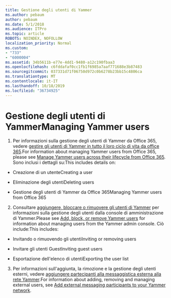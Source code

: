 ```yaml
---
title: Gestione degli utenti di Yammer
ms.author: pebaum
author: pebaum
ms.date: 5/1/2018
ms.audience: ITPro
ms.topic: article
ROBOTS: NOINDEX, NOFOLLOW
localization_priority: Normal
ms.custom:
- "733"
- "6000004"
ms.assetid: 34b5611b-e77e-4dd1-9480-a12c190fbaa3
ms.openlocfilehash: c6fddafaf0cc1fb1f6985a7aaf771688e3b87483
ms.sourcegitcommit: 037331d71f06750d972c0b6278b23bb15c4806ca
ms.translationtype: MT
ms.contentlocale: it-IT
ms.lasthandoff: 10/18/2019
ms.locfileid: "36734925"
---
```

# <a name="managing-yammer-users"></a><span data-ttu-id="3a6de-102">Gestione degli utenti di Yammer</span><span class="sxs-lookup"><span data-stu-id="3a6de-102">Managing Yammer users</span></span>

1. <span data-ttu-id="3a6de-103">Per informazioni sulla gestione degli utenti di Yammer da Office 365, vedere [gestire gli utenti di Yammer in tutto il loro ciclo di vita da office 365](https://docs.microsoft.com/yammer/manage-yammer-users/manage-users-across-their-lifecycle).</span><span class="sxs-lookup"><span data-stu-id="3a6de-103">For information about managing Yammer users from Office 365, please see [Manage Yammer users across their lifecycle from Office 365](https://docs.microsoft.com/yammer/manage-yammer-users/manage-users-across-their-lifecycle).</span></span> <span data-ttu-id="3a6de-104">Sono inclusi i dettagli su:</span><span class="sxs-lookup"><span data-stu-id="3a6de-104">This includes details on:</span></span>

  - <span data-ttu-id="3a6de-105">Creazione di un utente</span><span class="sxs-lookup"><span data-stu-id="3a6de-105">Creating a user</span></span>

  - <span data-ttu-id="3a6de-106">Eliminazione degli utenti</span><span class="sxs-lookup"><span data-stu-id="3a6de-106">Deleting users</span></span>

  - <span data-ttu-id="3a6de-107">Gestione degli utenti di Yammer da Office 365</span><span class="sxs-lookup"><span data-stu-id="3a6de-107">Managing Yammer users from Office 365</span></span>

2. <span data-ttu-id="3a6de-108">Consultare [aggiungere, bloccare o rimuovere gli utenti di Yammer](http://alchemyportal.azurewebsites.net/Rule/ManageYammer%20users%20across%20their%20lifecycle%20from%20Office%20365) per informazioni sulla gestione degli utenti dalla console di amministrazione di Yammer.</span><span class="sxs-lookup"><span data-stu-id="3a6de-108">Please see [Add, block, or remove Yammer users](http://alchemyportal.azurewebsites.net/Rule/ManageYammer%20users%20across%20their%20lifecycle%20from%20Office%20365) for information about managing users from the Yammer admin console.</span></span> <span data-ttu-id="3a6de-109">Ciò include:</span><span class="sxs-lookup"><span data-stu-id="3a6de-109">This includes:</span></span>

  - <span data-ttu-id="3a6de-110">Invitando o rimuovendo gli utenti</span><span class="sxs-lookup"><span data-stu-id="3a6de-110">Inviting or removing users</span></span>

  - <span data-ttu-id="3a6de-111">Invitare gli utenti Guest</span><span class="sxs-lookup"><span data-stu-id="3a6de-111">Inviting guest users</span></span>

  - <span data-ttu-id="3a6de-112">Esportazione dell'elenco di utenti</span><span class="sxs-lookup"><span data-stu-id="3a6de-112">Exporting the user list</span></span>

3. <span data-ttu-id="3a6de-113">Per informazioni sull'aggiunta, la rimozione e la gestione degli utenti esterni, vedere [aggiungere partecipanti alla messaggistica esterna alla rete Yammer](https://docs.microsoft.com/yammer/work-with-external-users/add-external-participants).</span><span class="sxs-lookup"><span data-stu-id="3a6de-113">For information about adding, removing and managing external users, see [Add external messaging participants to your Yammer network](https://docs.microsoft.com/yammer/work-with-external-users/add-external-participants).</span></span>
